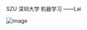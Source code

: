 SZU 深圳大学 机器学习 ——Lai

![image](https://github.com/MaxDamson/ML/assets/127279524/977e6f8a-ad2d-459b-b71d-ae9e631df2c5)
